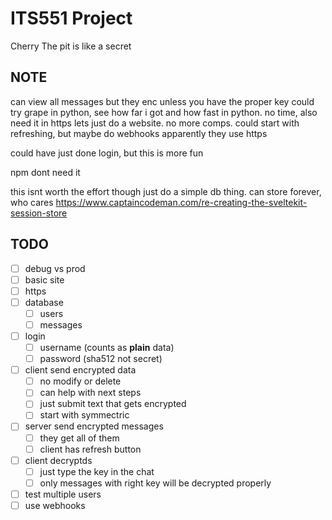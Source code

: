 # ITS551 Project
Cherry
The pit is like a secret

## NOTE
can view all messages but they enc unless you have the proper key
could try grape in python, see how far i got and how fast in python. no time, also need it in https
lets just do a website. no more comps. 
could start with refreshing, but maybe do webhooks
apparently they use https

could have just done login, but this is more fun

npm dont need it

this isnt worth the effort though
just do a simple db thing. can store forever, who cares
https://www.captaincodeman.com/re-creating-the-sveltekit-session-store

## TODO
- [ ] debug vs prod
- [ ] basic site
- [ ] https
- [ ] database
  - [ ] users
  - [ ] messages
- [ ] login
  - [ ] username (counts as **plain** data)
  - [ ] password (sha512 not secret)
- [ ] client send encrypted data
  - [ ] no modify or delete
  - [ ] can help with next steps
  - [ ] just submit text that gets encrypted
  - [ ] start with symmectric
- [ ] server send encrypted messages
  - [ ] they get all of them
  - [ ] client has refresh button
- [ ] client decryptds
  - [ ] just type the key in the chat
  - [ ] only messages with right key will be decrypted properly
- [ ] test multiple users
- [ ] use webhooks